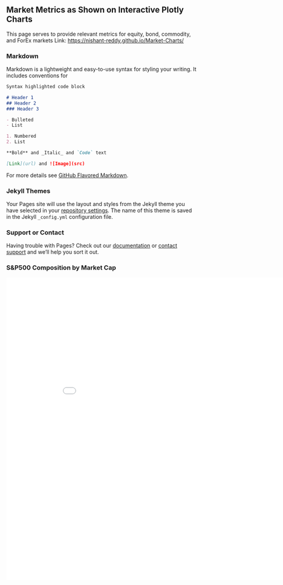 ## Market Metrics as Shown on Interactive Plotly Charts

This page serves to provide relevant metrics for equity, bond, commodity, and ForEx markets
Link: https://nishant-reddy.github.io/Market-Charts/

### Markdown

Markdown is a lightweight and easy-to-use syntax for styling your writing. It includes conventions for

```markdown
Syntax highlighted code block

# Header 1
## Header 2
### Header 3

- Bulleted
- List

1. Numbered
2. List

**Bold** and _Italic_ and `Code` text

[Link](url) and ![Image](src)
```

For more details see [GitHub Flavored Markdown](https://guides.github.com/features/mastering-markdown/).

### Jekyll Themes

Your Pages site will use the layout and styles from the Jekyll theme you have selected in your [repository settings](https://github.com/nishant-reddy/Market-Charts/settings). The name of this theme is saved in the Jekyll `_config.yml` configuration file.

### Support or Contact

Having trouble with Pages? Check out our [documentation](https://help.github.com/categories/github-pages-basics/) or [contact support](https://github.com/contact) and we’ll help you sort it out.


### S&P500 Composition by Market Cap

<iframe width="900" height="800" frameborder="0" scrolling="no" src="//plot.ly/~nreddy37/1.embed"> </iframe>

